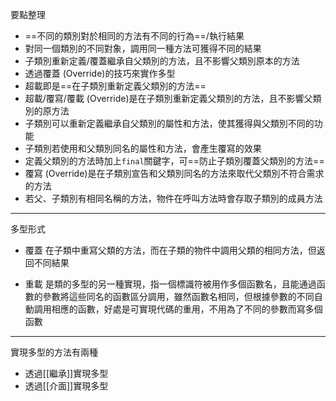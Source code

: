 要點整理
- ==不同的類別對於相同的方法有不同的行為==/執行結果
- 對同一個類別的不同對象，調用同一種方法可獲得不同的結果
- 子類別重新定義/覆蓋繼承自父類別的方法，且不影響父類別原本的方法
- 透過覆蓋 (Override)的技巧來實作多型
- 超載即是==在子類別重新定義父類別的方法==
- 超載/覆寫/覆載 (Override)是在子類別重新定義父類別的方法，且不影響父類別的原方法
- 子類別可以重新定義繼承自父類別的屬性和方法，使其獲得與父類別不同的功能
- 子類別若使用和父類別同名的屬性和方法，會產生覆寫的效果
- 定義父類別的方法時加上`final`關鍵字，可==防止子類別覆蓋父類別的方法==
- 覆寫 (Override)是在子類別宣告和父類別同名的方法來取代父類別不符合需求的方法
- 若父、子類別有相同名稱的方法，物件在呼叫方法時會存取子類別的成員方法

---

多型形式
- 覆蓋
	在子類中重寫父類的方法，而在子類的物件中調用父類的相同方法，但返回不同結果

- 重載
	是類的多型的另一種實現，指一個標識符被用作多個函數名，且能通過函數的參數將這些同名的函數區分調用，雖然函數名相同，但根據參數的不同自動調用相應的函數，好處是可實現代碼的重用，不用為了不同的參數而寫多個函數

---

實現多型的方法有兩種
* 透過[[繼承]]實現多型
* 透過[[介面]]實現多型